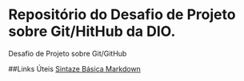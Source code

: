 # Repositório do Desafio de Projeto sobre Git/HitHub da DIO.
Desafio de Projeto sobre Git/GitHub

##Links Úteis
[Sintaze Básica Markdown](https://www.markdownguide.org/)

